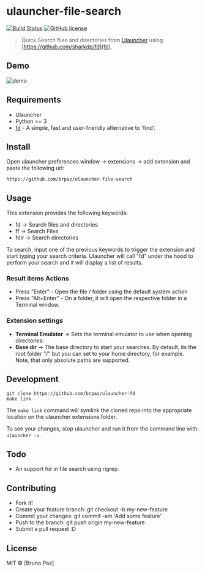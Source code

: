 # ulauncher-file-search

[![Build Status](https://img.shields.io/travis/com/brpaz/ulauncher-file-search.svg)](https://github.com/brpaz/ulauncher-file-search)
[![GitHub license](https://img.shields.io/github/license/brpaz/ulauncher-fd.svg)](https://github.com/brpaz/:ulauncher-file-search/blob/master/LICENSE)

> Quick Search files and directories from [Ulauncher](https://ulauncher.io) using [https://github.com/sharkdp/fd](fd).

## Demo

![demo](demo.gif)

## Requirements

- Ulauncher
- Python >= 3
- [fd](https://github.com/sharkdp/fd) - A simple, fast and user-friendly alternative to 'find'.

## Install

Open ulauncher preferences window -> extensions -> add extension and paste the following url:

```
https://github.com/brpaz/ulauncher-file-search
```

## Usage

This extension provides the following keywords:

- fd -> Search files and directories
- ff -> Search Files
- fdir -> Search directories

To search, input one of the previous keywords to trigger the extension and start typing your search criteria. Ulauncher will call "fd" under the hood to perform your search and it will display a list of results.

### Result items Actions

- Press "Enter" - Open the file / folder using the default system action
- Press "Alt+Enter" - On a folder, it will open the respective folder in a Terminal window.

### Extension settings

- **Terminal Emulator** -> Sets the terminal emulator to use when opening directories.
- **Base dir** -> The base directory to start your searches. By detault, its the root folder "/" but you can set to your home directory, for example. Note, that only absolute paths are supported.

## Development

```
git clone https://github.com/brpaz/ulauncher-fd
make link
```

The `make link` command will symlink the cloned repo into the appropriate location on the ulauncher extensions folder.

To see your changes, stop ulauncher and run it from the command line with: `ulauncher -v`.

## Todo

- An support for in file search using rigrep.

## Contributing

- Fork it!
- Create your feature branch: git checkout -b my-new-feature
- Commit your changes: git commit -am 'Add some feature'
- Push to the branch: git push origin my-new-feature
- Submit a pull request :D

## License

MIT &copy; [Bruno Paz]
